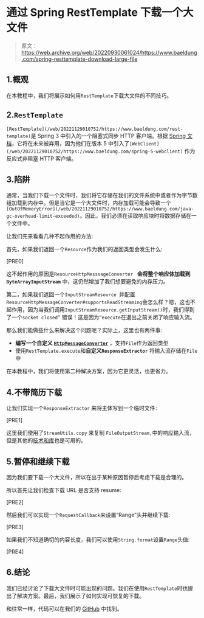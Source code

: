 # 通过 Spring RestTemplate 下载一个大文件

> 原文：<https://web.archive.org/web/20220930061024/https://www.baeldung.com/spring-resttemplate-download-large-file>

## 1.概观

在本教程中，我们将展示如何用`RestTemplate`下载大文件的不同技巧。

## 2.`RestTemplate`

`[RestTemplate](/web/20221129010752/https://www.baeldung.com/rest-template)`是 Spring 3 中引入的一个阻塞式同步 HTTP 客户端。根据 [Spring 文档](https://web.archive.org/web/20221129010752/https://docs.spring.io/spring/docs/current/javadoc-api/org/springframework/web/client/RestTemplate.html)，它将在未来被弃用，因为他们在版本 5 中引入了`[WebClient](/web/20221129010752/https://www.baeldung.com/spring-5-webclient)` 作为反应式非阻塞 HTTP 客户端。

## 3.陷阱

通常，当我们下载一个文件时，我们将它存储在我们的文件系统中或者作为字节数组加载到内存中。但是当它是一个大文件时，内存加载可能会导致一个`[OutOfMemoryError](/web/20221129010752/https://www.baeldung.com/java-gc-overhead-limit-exceeded)`。因此，我们必须在读取响应块时将数据存储在一个文件中。

让我们先来看看几种不起作用的方法:

首先，如果我们返回一个`Resource`作为我们的返回类型会发生什么:

[PRE0]

这不起作用的原因是`ResourceHttpMesssageConverter ` **会将整个响应体加载到`ByteArrayInputStream`** 中，这仍然增加了我们想要避免的内存压力。

第二，如果我们返回一个`InputStreamResource `并配置`ResourceHttpMessageConverter#supportsReadStreaming`会怎么样？嗯，这也不起作用，因为当我们调用`InputStreamResource.getInputStream()`时，我们得到了一个`socket closed”` 错误！这是因为`“execute`在退出之前关闭了响应输入流。

那么我们能做些什么来解决这个问题呢？实际上，这里也有两件事:

*   **编写一个自定义 [`HttpMessageConverter`](/web/20221129010752/https://www.baeldung.com/spring-httpmessageconverter-rest)** ，支持`File`作为返回类型
*   使用`RestTemplate.execute`和**自定义`ResponseExtractor`** 将输入流存储在`File`中

在本教程中，我们将使用第二种解决方案，因为它更灵活，也更省力。

## 4.不带简历下载

让我们实现一个`ResponseExtractor` 来将主体写到一个临时文件`:`

[PRE1]

这里我们使用了`StreamUtils.copy` 来复制 `FileOutputStream,`中的响应输入流，但是其他的[技术和库](/web/20221129010752/https://www.baeldung.com/convert-input-stream-to-a-file)也是可用的。

## 5.暂停和继续下载

因为我们要下载一个大文件，所以在出于某种原因暂停后考虑下载是合理的。

所以首先让我们检查下载 URL 是否支持 resume:

[PRE2]

然后我们可以实现一个`RequestCallback`来设置“Range”头并继续下载:

[PRE3]

如果我们不知道确切的内容长度，我们可以使用`String.format`设置`Range`头值:

[PRE4]

## 6.结论

我们已经讨论了下载大文件时可能出现的问题。我们在使用`RestTemplate`时也提出了解决方案。最后，我们展示了如何实现可恢复的下载。

和往常一样，代码可以在我们的 [GitHub](https://web.archive.org/web/20221129010752/https://github.com/eugenp/tutorials/tree/master/spring-web-modules/spring-resttemplate-3) 中找到。